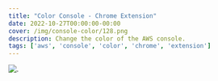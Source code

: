 ```yaml
---
title: "Color Console - Chrome Extension"
date: 2022-10-27T00:00:00-00:00
cover: /img/console-color/128.png
description: Change the color of the AWS console.
tags: ['aws', 'console', 'color', 'chrome', 'extension']
---
```


![.](/img/console-color/banner.png)